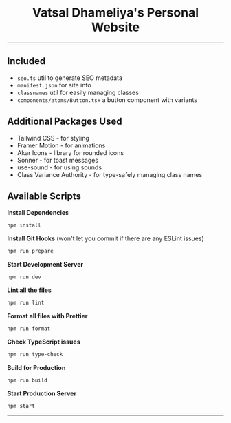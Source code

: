 <h1 align="center">
  Vatsal Dhameliya's Personal Website
</h1>

---

## Included

- `seo.ts` util to generate SEO metadata
- `manifest.json` for site info
- `classnames` util for easily managing classes
- `components/atoms/Button.tsx` a button component with variants

## Additional Packages Used

- Tailwind CSS - for styling
- Framer Motion - for animations
- Akar Icons - library for rounded icons
- Sonner - for toast messages
- use-sound - for using sounds
- Class Variance Authority - for type-safely managing class names

## Available Scripts

**Install Dependencies**

```bash
npm install
```

**Install Git Hooks** (won't let you commit if there are any ESLint issues)

```bash
npm run prepare
```

**Start Development Server**

```bash
npm run dev
```

**Lint all the files**

```bash
npm run lint
```

**Format all files with Prettier**

```bash
npm run format
```

**Check TypeScript issues**

```bash
npm run type-check
```

**Build for Production**

```bash
npm run build
```

**Start Production Server**

```bash
npm start
```

---
